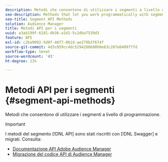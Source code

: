 ```yaml
---
description: Metodi che consentono di utilizzare i segmenti a livello di programmazione.
seo-description: Methods that let you work programmatically with segments.
seo-title: Segment API Methods
solution: Audience Manager
title: Metodi API per i segmenti
uuid: a3ab199f-6181-4b36-a1d1-5c2dba7539d3
feature: API
exl-id: c2ba9992-5d0f-46f7-861d-ae279b37674f
source-git-commit: 4d3c859cc4dc5294286680b0e63c287e0409f7fd
workflow-type: tm+mt
source-wordcount: '43'
ht-degree: 13%

---
```


# Metodi API per i segmenti {#segment-api-methods}

Metodi che consentono di utilizzare i segmenti a livello di programmazione.

>[!IMPORTANT]
>
>I metodi del segmento [!DNL API] sono stati riscritti con [!DNL Swagger] e migrati. Consulta:
>
>* [Documentazione API Adobe Audience Manager](https://bank.demdex.com/portal/swagger/index.html)
>* [Migrazione del codice API di Audience Manager](../../api/api-swagger-migration.md)

